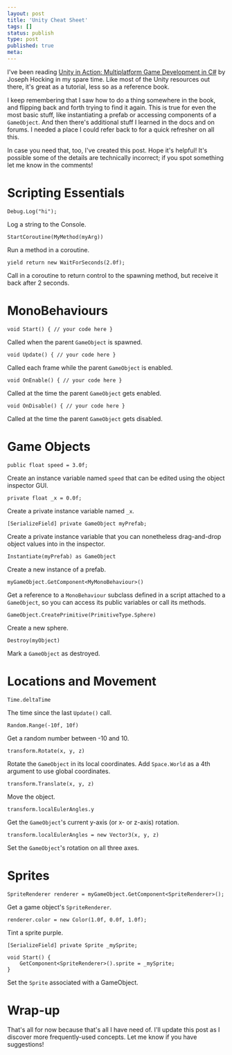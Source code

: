 ```yaml
---
layout: post
title: 'Unity Cheat Sheet'
tags: []
status: publish
type: post
published: true
meta:
---
```

I've been reading [Unity in Action: Multiplatform Game Development in C#](https://www.amazon.com/Unity-Action-Multiplatform-game-development/dp/1617294969) by Joseph Hocking in my spare time. Like most of the Unity resources out there, it's great as a tutorial, less so as a reference book.

I keep remembering that I saw how to do a thing somewhere in the book, and flipping back and forth trying to find it again. This is true for even the most basic stuff, like instantiating a prefab or accessing components of a `GameObject`. And then there's additional stuff I learned in the docs and on forums. I needed a place I could refer back to for a quick refresher on all this.

<!--more-->

In case you need that, too, I've created this post. Hope it's helpful! It's possible some of the details are technically incorrect; if you spot something let me know in the comments!


# Scripting Essentials


`Debug.Log("hi");`

Log a string to the Console.


`StartCoroutine(MyMethod(myArg))`

Run a method in a coroutine.


`yield return new WaitForSeconds(2.0f);`

Call in a coroutine to return control to the spawning method, but receive it back after 2 seconds.


# MonoBehaviours


`void Start() { // your code here }`

Called when the parent `GameObject` is spawned.


`void Update() { // your code here }`

Called each frame while the parent `GameObject` is enabled.


`void OnEnable() { // your code here }`

Called at the time the parent `GameObject` gets enabled.


`void OnDisable() { // your code here }`

Called at the time the parent `GameObject` gets disabled.


# Game Objects


`public float speed = 3.0f;`

Create an instance variable named `speed` that can be edited using the object inspector GUI.


`private float _x = 0.0f;`

Create a private instance variable named `_x`.


`[SerializeField] private GameObject myPrefab;`

Create a private instance variable that you can nonetheless drag-and-drop object values into in the inspector.


`Instantiate(myPrefab) as GameObject`

Create a new instance of a prefab.


`myGameObject.GetComponent<MyMonoBehaviour>()`

Get a reference to a `MonoBehaviour` subclass defined in a script attached to a `GameObject`, so you can access its public variables or call its methods.


`GameObject.CreatePrimitive(PrimitiveType.Sphere)`

Create a new sphere.


`Destroy(myObject)`

Mark a `GameObject` as destroyed.



# Locations and Movement


`Time.deltaTime`

The time since the last `Update()` call.


`Random.Range(-10f, 10f)`

Get a random number between -10 and 10.


`transform.Rotate(x, y, z)`

Rotate the `GameObject` in its local coordinates. Add `Space.World` as a 4th argument to use global coordinates.


`transform.Translate(x, y, z)`

Move the object.


`transform.localEulerAngles.y`

Get the `GameObject`'s current y-axis (or x- or z-axis) rotation.


`transform.localEulerAngles = new Vector3(x, y, z)`

Set the `GameObject`'s rotation on all three axes.


# Sprites


`SpriteRenderer renderer = myGameObject.GetComponent<SpriteRenderer>();`

Get a game object's `SpriteRenderer`.


`renderer.color = new Color(1.0f, 0.0f, 1.0f);`

Tint a sprite purple.


``` text
[SerializeField] private Sprite _mySprite;

void Start() {
    GetComponent<SpriteRenderer>().sprite = _mySprite;
}
```

Set the `Sprite` associated with a GameObject.


# Wrap-up

That's all for now because that's all I have need of. I'll update this post as I discover more frequently-used concepts. Let me know if you have suggestions!
